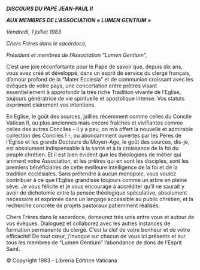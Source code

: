 ***DISCOURS DU PAPE JEAN-PAUL II***

***AUX MEMBRES DE L'ASSOCIATION « LUMEN GENTIUM »***

*Vendredi, 1 juillet 1983*

*Chers Frères dans le sacerdoce,*

*Président et membres de l’Association “Lumen Gentium”,*

C’est une joie réconfortante pour le Pape de savoir que, depuis dix ans, vous avez créé et développé, dans un esprit de service du clergé français, d’amour profond de la “Mater Ecclesia” et de communion croissant avec les évêques de votre pays, une concertation entre prêtres visant essentiellement à approfondir la très riche Tradition vivante de l’Eglise, toujours génératrice de vie spirituelle et apostolique intense. Vos statuts expriment clairement vos intentions.

En Eglise, le goût des sources, jaillies récemment comme celles du Concile Vatican II, ou plus anciennes mais encore fraîches et vivifiantes comme celles des autres Conciles - il y a peu, on m’a offert la nouvelle et admirable collection des Conciles ! -, ou abondamment ouvertes par les Pères de l’Eglise et les grands Docteurs du Moyen-Age, le goût des sources, dis-je, est absolument indispensable à la santé et à la croissance de la foi du peuple chrétien. Et il est bien évident que les théologiens de métier qui animent votre Association, et les prêtres qui en sont les disciples, sont les premiers bénéficiaires de cette meilleure intelligence de la foi et de la tradition ecclésiales. Sans prétendre à aucun monopole, vous voulez contribuer à ce que l’Eglise grandisse toujours comme un arbre en pleine sève. Je vous félicite et je vous encourage à accréditer qu’il ne saurait y avoir de dichotomie entre la pensée théologique spéculative, absolument nécessaire et exprimée dans un langage accessible au public chrétien, et la recherche concrète de projets pastoraux patiemment réalisés.

Chers Frères dans le sacerdoce, demeurez très unis entre vous et autour de vos évêques. Dialoguez et collaborez avec les autres instances de formation permanente du clergé. C’est la clef de votre bonheur et de votre efficacité! De tout cœur, j’invoque sur chacun de vous ici présents et sur tous les membres de “Lumen Gentium” l’abondance de dons de l’Esprit Saint.

© Copyright 1983 - Libreria Editrice Vaticana